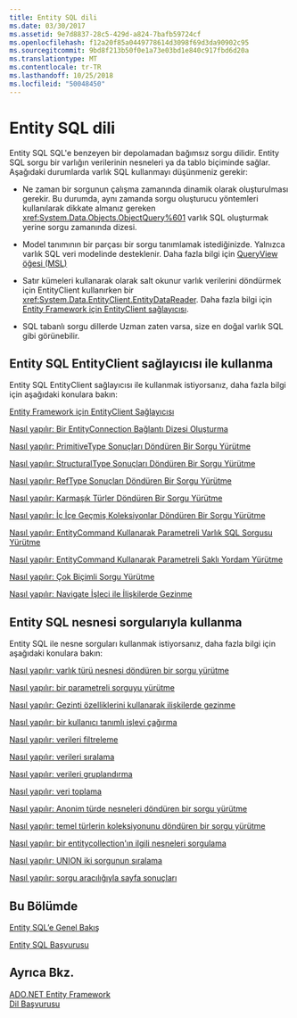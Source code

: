 ```yaml
---
title: Entity SQL dili
ms.date: 03/30/2017
ms.assetid: 9e7d8837-28c5-429d-a824-7bafb59724cf
ms.openlocfilehash: f12a20f85a0449778614d3098f69d3da90902c95
ms.sourcegitcommit: 9bd8f213b50f0e1a73e03bd1e840c917fbd6d20a
ms.translationtype: MT
ms.contentlocale: tr-TR
ms.lasthandoff: 10/25/2018
ms.locfileid: "50048450"
---
```

# <a name="entity-sql-language"></a>Entity SQL dili
Entity SQL SQL'e benzeyen bir depolamadan bağımsız sorgu dilidir. Entity SQL sorgu bir varlığın verilerinin nesneleri ya da tablo biçiminde sağlar. Aşağıdaki durumlarda varlık SQL kullanmayı düşünmeniz gerekir:  
  
-   Ne zaman bir sorgunun çalışma zamanında dinamik olarak oluşturulması gerekir. Bu durumda, aynı zamanda sorgu oluşturucu yöntemleri kullanılarak dikkate almanız gereken <xref:System.Data.Objects.ObjectQuery%601> varlık SQL oluşturmak yerine sorgu zamanında dizesi.  
  
-   Model tanımının bir parçası bir sorgu tanımlamak istediğinizde. Yalnızca varlık SQL veri modelinde desteklenir. Daha fazla bilgi için [QueryView öğesi (MSL)](/ef/ef6/modeling/designer/advanced/edmx/msl-spec#queryview-element-msl)  
  
-   Satır kümeleri kullanarak olarak salt okunur varlık verilerini döndürmek için EntityClient kullanırken bir <xref:System.Data.EntityClient.EntityDataReader>. Daha fazla bilgi için [Entity Framework için EntityClient sağlayıcısı](../../../../../../docs/framework/data/adonet/ef/entityclient-provider-for-the-entity-framework.md).  
  
-   SQL tabanlı sorgu dillerde Uzman zaten varsa, size en doğal varlık SQL gibi görünebilir.  
  
## <a name="using-entity-sql-with-the-entityclient-provider"></a>Entity SQL EntityClient sağlayıcısı ile kullanma  
 Entity SQL EntityClient sağlayıcısı ile kullanmak istiyorsanız, daha fazla bilgi için aşağıdaki konulara bakın:  
  
 [Entity Framework için EntityClient Sağlayıcısı](../../../../../../docs/framework/data/adonet/ef/entityclient-provider-for-the-entity-framework.md)  
  
 [Nasıl yapılır: Bir EntityConnection Bağlantı Dizesi Oluşturma](../../../../../../docs/framework/data/adonet/ef/how-to-build-an-entityconnection-connection-string.md)  
  
 [Nasıl yapılır: PrimitiveType Sonuçları Döndüren Bir Sorgu Yürütme](../../../../../../docs/framework/data/adonet/ef/how-to-execute-a-query-that-returns-primitivetype-results.md)  
  
 [Nasıl yapılır: StructuralType Sonuçları Döndüren Bir Sorgu Yürütme](../../../../../../docs/framework/data/adonet/ef/how-to-execute-a-query-that-returns-structuraltype-results.md)  
  
 [Nasıl yapılır: RefType Sonuçları Döndüren Bir Sorgu Yürütme](../../../../../../docs/framework/data/adonet/ef/how-to-execute-a-query-that-returns-reftype-results.md)  
  
 [Nasıl yapılır: Karmaşık Türler Döndüren Bir Sorgu Yürütme](../../../../../../docs/framework/data/adonet/ef/how-to-execute-a-query-that-returns-complex-types.md)  
  
 [Nasıl yapılır: İç İçe Geçmiş Koleksiyonlar Döndüren Bir Sorgu Yürütme](../../../../../../docs/framework/data/adonet/ef/how-to-execute-a-query-that-returns-nested-collections.md)  
  
 [Nasıl yapılır: EntityCommand Kullanarak Parametreli Varlık SQL Sorgusu Yürütme](../../../../../../docs/framework/data/adonet/ef/how-to-execute-a-parameterized-entity-sql-query-using-entitycommand.md)  
  
 [Nasıl yapılır: EntityCommand Kullanarak Parametreli Saklı Yordam Yürütme](../../../../../../docs/framework/data/adonet/ef/how-to-execute-a-parameterized-stored-procedure-using-entitycommand.md)  
  
 [Nasıl yapılır: Çok Biçimli Sorgu Yürütme](../../../../../../docs/framework/data/adonet/ef/how-to-execute-a-polymorphic-query.md)  
  
 [Nasıl yapılır: Navigate İşleci ile İlişkilerde Gezinme](../../../../../../docs/framework/data/adonet/ef/how-to-navigate-relationships-with-the-navigate-operator.md)  
  
## <a name="using-entity-sql-with-object-queries"></a>Entity SQL nesnesi sorgularıyla kullanma  
 Entity SQL ile nesne sorguları kullanmak istiyorsanız, daha fazla bilgi için aşağıdaki konulara bakın:  
  
 [Nasıl yapılır: varlık türü nesnesi döndüren bir sorgu yürütme](https://msdn.microsoft.com/library/f73e137d-1534-42bb-9e31-99ca42c19b48)  
  
 [Nasıl yapılır: bir parametreli sorguyu yürütme](https://msdn.microsoft.com/library/42048f03-c65c-4d98-b50a-3e7d537a63e8)  
  
 [Nasıl yapılır: Gezinti özelliklerini kullanarak ilişkilerde gezinme](https://msdn.microsoft.com/library/b1d71c7d-16a7-4b46-96ac-690176bd5057)  
  
 [Nasıl yapılır: bir kullanıcı tanımlı işlevi çağırma](https://msdn.microsoft.com/library/ad131b86-8b4e-4747-8605-d4fc64fb9d02)  
  
 [Nasıl yapılır: verileri filtreleme](https://msdn.microsoft.com/library/776f8556-3350-4572-804a-b1513515c1b2)  
  
 [Nasıl yapılır: verileri sıralama](https://msdn.microsoft.com/library/c05f2506-cb9d-4ebc-822b-300042ad53e7)  
  
 [Nasıl yapılır: verileri gruplandırma](https://msdn.microsoft.com/library/df801d9d-9a8a-4157-97a6-5016b18998e1)  
  
 [Nasıl yapılır: veri toplama](https://msdn.microsoft.com/library/4cf04ce8-3c0f-4f88-9d97-8fac8622598d)  
  
 [Nasıl yapılır: Anonim türde nesneleri döndüren bir sorgu yürütme](https://msdn.microsoft.com/library/3b264025-e911-4d73-90ce-992d2b9d189d)  
  
 [Nasıl yapılır: temel türlerin koleksiyonunu döndüren bir sorgu yürütme](https://msdn.microsoft.com/library/115b52c0-4f27-4253-8991-284b450000b5)  
  
 [Nasıl yapılır: bir entitycollection'ın ilgili nesneleri sorgulama](https://msdn.microsoft.com/library/11ce946f-16f8-4c1d-9d80-f740853807ba)  
  
 [Nasıl yapılır: UNION iki sorgunun sıralama](https://msdn.microsoft.com/library/853c583a-eaba-4400-830d-be974e735313)  
  
 [Nasıl yapılır: sorgu aracılığıyla sayfa sonuçları](https://msdn.microsoft.com/library/ffc0f920-e7de-42e0-9b12-ef356421d030)  
  
## <a name="in-this-section"></a>Bu Bölümde  
 [Entity SQL’e Genel Bakış](../../../../../../docs/framework/data/adonet/ef/language-reference/entity-sql-overview.md)  
  
 [Entity SQL Başvurusu](../../../../../../docs/framework/data/adonet/ef/language-reference/entity-sql-reference.md)  
  
## <a name="see-also"></a>Ayrıca Bkz.  
 [ADO.NET Entity Framework](../../../../../../docs/framework/data/adonet/ef/index.md)  
 [Dil Başvurusu](../../../../../../docs/framework/data/adonet/ef/language-reference/index.md)
